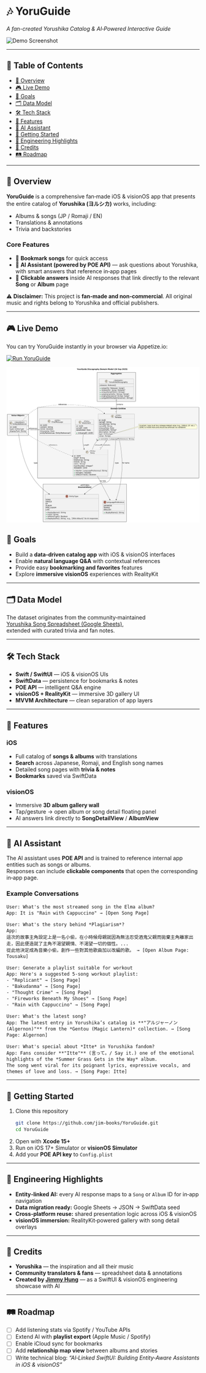 # 🎶 YoruGuide  
_A fan-created Yorushika Catalog & AI‑Powered Interactive Guide_

![Demo Screenshot](./PromotionalMaterials/screenshot.png)

---

## 📑 Table of Contents  
- [📖 Overview](#-overview)  
- [🎮 Live Demo](#-live-demo)  
- [🎯 Goals](#-goals)  
- [🗂 Data Model](#-data-model)  
- [🛠 Tech Stack](#-tech-stack)  
- [📱 Features](#-features)  
- [🤖 AI Assistant](#-ai-assistant)  
- [🚀 Getting Started](#-getting-started)  
- [🧩 Engineering Highlights](#-engineering-highlights)  
- [🙌 Credits](#-credits)  
- [🛤 Roadmap](#-roadmap)  

---

## 📖 Overview  

**YoruGuide** is a comprehensive fan‑made iOS & visionOS app that presents the entire catalog of **Yorushika (ヨルシカ)** works, including:  
- Albums & songs (JP / Romaji / EN)  
- Translations & annotations  
- Trivia and backstories  

### Core Features  
- 🌸 **Bookmark songs** for quick access  
- 🤖 **AI Assistant (powered by POE API)** — ask questions about Yorushika, with smart answers that reference in‑app pages  
- 🔗 **Clickable answers** inside AI responses that link directly to the relevant **Song** or **Album** page  

⚠️ **Disclaimer:** This project is **fan‑made and non‑commercial**. All original music and rights belong to Yorushika and official publishers.  

---

## 🎮 Live Demo
You can try YoruGuide instantly in your browser via Appetize.io:

[![Run YoruGuide](https://img.shields.io/badge/Try%20YoruGuide-Live%20Demo-blue?logo=ios&logoColor=white)](https://yorushika.com)

![Domain Model](./YourGuideDataModel_24Sep2025.png)

## 🎯 Goals  

- Build a **data‑driven catalog app** with iOS & visionOS interfaces  
- Enable **natural language Q&A** with contextual references  
- Provide easy **bookmarking and favorites** features  
- Explore **immersive visionOS** experiences with RealityKit  

---

## 🗂 Data Model  

The dataset originates from the community‑maintained  
[Yorushika Song Spreadsheet (Google Sheets)](https://docs.google.com/spreadsheets/d/1sqwarEZIDQo4eTnnnQaQb0RgZJGdZrW8hEp8WbfVDlQ),  
extended with curated trivia and fan notes.  



---

## 🛠 Tech Stack  

- **Swift / SwiftUI** — iOS & visionOS UIs  
- **SwiftData** — persistence for bookmarks & notes  
- **POE API** — intelligent Q&A engine  
- **visionOS + RealityKit** — immersive 3D gallery UI  
- **MVVM Architecture** — clean separation of app layers  

---

## 📱 Features  

### iOS  
- Full catalog of **songs & albums** with translations  
- **Search** across Japanese, Romaji, and English song names  
- Detailed song pages with **trivia & notes**  
- **Bookmarks** saved via SwiftData  

### visionOS  
- Immersive **3D album gallery wall**  
- Tap/gesture → open album or song detail floating panel  
- AI answers link directly to **SongDetailView** / **AlbumView**  

---

## 🤖 AI Assistant  

The AI assistant uses **POE API** and is trained to reference internal app entities such as songs or albums.  
Responses can include **clickable components** that open the corresponding in‑app page.  

### Example Conversations  

```text
User: What's the most streamed song in the Elma album?  
App: It is "Rain with Cappuccino" → [Open Song Page]
```

```text
User: What's the story behind *Plagiarism*?  
App: 
這次的故事主角設定上是一名小偷，在小時候母親就因為無法忍受酒鬼父親而拋棄主角離家出走，因此便造就了主角不渴望親情、不渴望一切的個性。...  
從此他決定成為音樂小偷，創作一些對其他歌曲加以改編的歌。 → [Open Album Page: Tousaku]
```

```text
User: Generate a playlist suitable for workout  
App: Here's a suggested 5‑song workout playlist:  
- "Replicant" → [Song Page]  
- "Bakudanma" → [Song Page]  
- "Thought Crime" → [Song Page]  
- "Fireworks Beneath My Shoes" → [Song Page]  
- "Rain with Cappuccino" → [Song Page]
```

```text
User: What's the latest song?  
App: The latest entry in Yorushika’s catalog is **"アルジャーノン (Algernon)"** from the *Gentou (Magic Lantern)* collection. → [Song Page: Algernon]
```

```text
User: What's special about *Itte* in Yorushika fandom?  
App: Fans consider **"Itte"** (言って。/ Say it.) one of the emotional highlights of the *Summer Grass Gets in the Way* album.  
The song went viral for its poignant lyrics, expressive vocals, and themes of love and loss. → [Song Page: Itte]
```

---

## 🚀 Getting Started  

1. Clone this repository  
   ```bash
   git clone https://github.com/jim-books/YoruGuide.git
   cd YoruGuide
   ```
2. Open with **Xcode 15+**  
3. Run on iOS 17+ Simulator or **visionOS Simulator**  
4. Add your **POE API key** to `Config.plist`  

---

## 🧩 Engineering Highlights  

- **Entity‑linked AI:** every AI response maps to a `Song` or `Album` ID for in‑app navigation  
- **Data migration ready:** Google Sheets → JSON → SwiftData seed  
- **Cross‑platform reuse:** shared presentation logic across iOS & visionOS  
- **visionOS immersion:** RealityKit‑powered gallery with song detail overlays  

---

## 🙌 Credits  

- **Yorushika** — the inspiration and all their music  
- **Community translators & fans** — spreadsheet data & annotations  
- **Created by [Jimmy Hung](https://linkedin.com/in/jimmyhkh)** — as a SwiftUI & visionOS engineering showcase with AI  

---

## 🛤 Roadmap  

- [ ] Add listening stats via Spotify / YouTube APIs  
- [ ] Extend AI with **playlist export** (Apple Music / Spotify)  
- [ ] Enable iCloud sync for bookmarks  
- [ ] Add **relationship map view** between albums and stories  
- [ ] Write technical blog: *“AI‑Linked SwiftUI: Building Entity‑Aware Assistants in iOS & visionOS”*  
```
